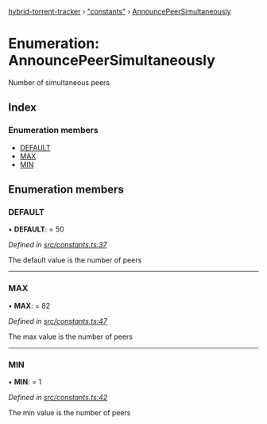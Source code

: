 [hybrid-torrent-tracker](../README.md) › ["constants"](../modules/_constants_.md) › [AnnouncePeerSimultaneously](_constants_.announcepeersimultaneously.md)

# Enumeration: AnnouncePeerSimultaneously

Number of simultaneous peers

## Index

### Enumeration members

* [DEFAULT](_constants_.announcepeersimultaneously.md#default)
* [MAX](_constants_.announcepeersimultaneously.md#max)
* [MIN](_constants_.announcepeersimultaneously.md#min)

## Enumeration members

###  DEFAULT

• **DEFAULT**: = 50

*Defined in [src/constants.ts:37](https://github.com/negezor/hybrid-torrent-tracker/blob/c8824be/src/constants.ts#L37)*

The default value is the number of peers

___

###  MAX

• **MAX**: = 82

*Defined in [src/constants.ts:47](https://github.com/negezor/hybrid-torrent-tracker/blob/c8824be/src/constants.ts#L47)*

The max value is the number of peers

___

###  MIN

• **MIN**: = 1

*Defined in [src/constants.ts:42](https://github.com/negezor/hybrid-torrent-tracker/blob/c8824be/src/constants.ts#L42)*

The min value is the number of peers
